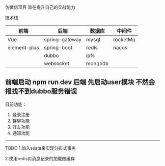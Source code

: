 仿微信项目 旨在提升自己的实战能力

技术栈

| 前端         | 后端                 | 数据库 | 中间件 |        
| ------------ | -------------------- | ------ | ------ |
| Vue          | spring-gateway       | mysql  | rocketMq|
| element-plus | spring-boot          | redis  | nacos |
|              | dubbo                | ipfs   |       |
|              | websocket            | mongodb|       |

前端启动 npm run dev
后端 先启动user模块 不然会报找不到dubbo服务错误 
--------
目前功能： 
  1. 登录注册
  2. 群聊功能
  3. 好友功能
  4. 通知功能
--------
TODO
1.加入seata来实现分布式事务

2.使用redis对消息记录的加载做缓存

